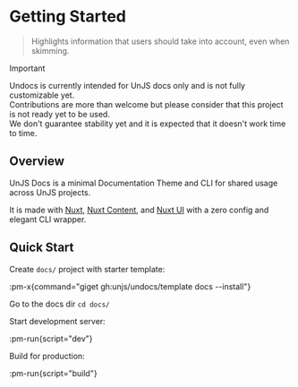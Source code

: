 # Getting Started

> Highlights information that users should take into account, even when skimming.

<!-- automd:file src="../.partials/warn.md" -->

> [!IMPORTANT]
> Undocs is currently intended for UnJS docs only and is not fully customizable yet. <br>
> Contributions are more than welcome but please consider that this project is not ready yet to be used. <br>
> We don't guarantee stability yet and it is expected that it doesn't work time to time.

<!-- /automd -->

## Overview

UnJS Docs is a minimal Documentation Theme and CLI for shared usage across UnJS projects.

It is made with [Nuxt](https://nuxt.com/), [Nuxt Content](https://content.nuxt.com), and [Nuxt UI](https://ui.nuxt.com) with a zero config and elegant CLI wrapper.

## Quick Start

Create `docs/` project with starter template:

:pm-x{command="giget gh:unjs/undocs/template docs --install"}

Go to the docs dir `cd docs/`

Start development server:

:pm-run{script="dev"}

Build for production:

:pm-run{script="build"}
